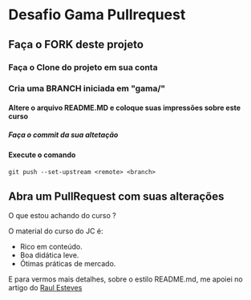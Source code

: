 # Desafio Gama Pullrequest

## Faça o FORK deste projeto

### Faça o Clone do projeto em sua conta

### Cria uma BRANCH iniciada em "gama/"

#### Altere o arquivo README.MD e coloque suas impressões sobre este curso

##### Faça o commit da sua altetação

#### Execute o comando

`git push --set-upstream <remote> <branch>`

## Abra um PullRequest com suas alterações

O que estou achando do curso ?

O material do curso do JC é:

* Rico em conteúdo.
* Boa didática leve.
* Ótimas práticas de mercado.

E para vermos mais detalhes, sobre o estilo README.md, me apoiei no artigo do [Raul Esteves](https://medium.com/@raullesteves/github-como-fazer-um-readme-md-bonit%C3%A3o-c85c8f154f8)